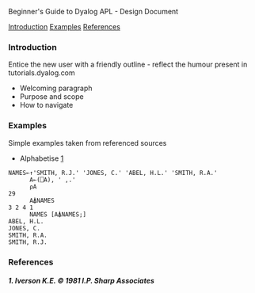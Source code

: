 Beginner's Guide to Dyalog APL - Design Document

[Introduction](#introduction)
[Examples](#examples)
[References](#references)

### Introduction
Entice the new user with a friendly outline - reflect the humour present in tutorials.dyalog.com
- Welcoming paragraph
- Purpose and scope
- How to navigate

### Examples
Simple examples taken from referenced sources
- Alphabetise [1](#1-iverson-ke--1981-ip-sharp-associates)
```APL
NAMES←↑'SMITH, R.J.' 'JONES, C.' 'ABEL, H.L.' 'SMITH, R.A.'
      A←(⎕A), ' ,.'
      ⍴A
29
      A⍋NAMES
3 2 4 1
      NAMES [A⍋NAMES;]
ABEL, H.L. 
JONES, C.  
SMITH, R.A.
SMITH, R.J.
```
### References
##### 1. Iverson K.E. © 1981 I.P. Sharp Associates
